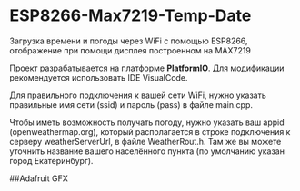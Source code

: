 # ESP8266-Max7219-Temp-Date
Загрузка времени и погоды через WiFi с помощью ESP8266, отображение при помощи дисплея построенном на MAX7219


Проект разрабатывается на платформе <b>PlatformIO</b>. Для модификации рекомендуется использовать IDE VisualCode.


Для правильного подключения к вашей сети WiFi, нужно указать правильные имя сети (ssid) и пароль (pass) в файле main.cpp.

Чтобы иметь возможность получать погоду, нужно указать ваш appid (openweathermap.org), который располагается в строке подключения к серверу weatherServerUrl, в файле WeatherRout.h. Там же вы можете уточнить название вашего населённого пункта (по умолчанию указан город Екатеринбург).

##Adafruit GFX
